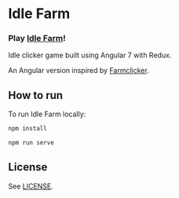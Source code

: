 # Idle Farm

### Play [Idle Farm](https://danlysiak.github.io/idle-farm/)!

Idle clicker game built using Angular 7 with Redux.

An Angular version inspired by [Farmclicker](https://aaronvanston.github.io/farmclicker/).

## How to run

To run Idle Farm locally:

```sh
npm install
```

```sh
npm run serve
```

## License

See [LICENSE](LICENSE).